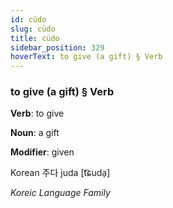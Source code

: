 ```yaml
---
id: cüdo
slug: cüdo
title: cüdo
sidebar_position: 329
hoverText: to give (a gift) § Verb
---
```


### to give (a gift) § Verb

**Verb**: to give

**Noun**: a gift

**Modifier**: given

Korean 주다 juda [t͡ɕuda̠]

*Koreic Language Family*